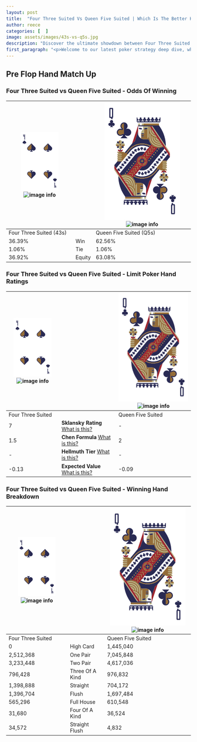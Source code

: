```yaml
---
layout: post
title:  "Four Three Suited Vs Queen Five Suited | Which Is The Better Hand In Poker? A Complete Guide"
author: reece
categories: [  ]
image: assets/images/43s-vs-q5s.jpg
description: "Discover the ultimate showdown between Four Three Suited and Queen Five Suited in poker! Uncover the odds, strategies, and scenarios where one hand triumphs over the other. Get ready to up your poker game with this thrilling analysis."
first_paragraph: "<p>Welcome to our latest poker strategy deep dive, where we're pitting two distinct hands against each other in a high-stakes showdown: Four Three Suited vs Queen Five Suited.</p><p>In the dynamic world of poker, every decision counts, and knowing which hand holds the upper hand is key to your success at the table.</p><p>In this article, we'll dissect these two hands, explore the scenarios where one dominates the other, and equip you with the knowledge to make strategic choices that can tip the odds in your favor.</p><p>Get ready to unravel the intriguing dynamics of these poker hands and elevate your game to new heights.</p>"
---
```




[comment]: # (sp0)

## Pre Flop Hand Match Up

<div class="table hand-ratings" markdown="1"> 



### Four Three Suited vs Queen Five Suited - Odds Of Winning


    
| ![image info](assets/images/hand1/4.png) ![image info](assets/images/hand1/3s.png) |  | ![image info](assets/images/hand2/Q.png) ![image info](assets/images/hand2/5s.png) |
| -------- | -------- | -------- |
| Four Three Suited (43s) |  | Queen Five Suited (Q5s) |
| 36.39% | Win | 62.56% |
| 1.06% | Tie | 1.06% |
| 36.92% | Equity | 63.08% |




[comment]: # (sp1)



### Four Three Suited vs Queen Five Suited - Limit Poker Hand Ratings


    
| ![image info](assets/images/hand1/4.png) ![image info](assets/images/hand1/3s.png) |  | ![image info](assets/images/hand2/Q.png) ![image info](assets/images/hand2/5s.png) |
| -------- | -------- | -------- |
| Four Three Suited |  | Queen Five Suited |
| 7 | **Sklansky Rating** [What is this?](/sklansky-rating-explained) | - |
| 1.5 | **Chen Formula** [What is this?](/chen-formula-explained) | 2 |
| - | **Hellmuth Tier** [What is this?](/Hellmuth-tier-explained) | - |
| -0.13 | **Expected Value** [What is this?](/expected-value-explained) | -0.09 |




[comment]: # (sp2)



### Four Three Suited vs Queen Five Suited - Winning Hand Breakdown


    
| ![image info](assets/images/hand1/4.png) ![image info](assets/images/hand1/3s.png) |  | ![image info](assets/images/hand2/Q.png) ![image info](assets/images/hand2/5s.png) |
| -------- | -------- | -------- |
| Four Three Suited |  | Queen Five Suited |
| 0 | High Card | 1,445,040 |
| 2,512,368 | One Pair | 7,045,848 |
| 3,233,448 | Two Pair | 4,617,036 |
| 796,428 | Three Of A Kind | 976,832 |
| 1,398,888 | Straight | 704,172 |
| 1,396,704 | Flush | 1,697,484 |
| 565,296 | Full House | 610,548 |
| 31,680 | Four Of A Kind | 36,524 |
| 34,572 | Straight Flush | 4,832 |




[comment]: # (sp3)



</div>

[comment]: # (sp4)



[comment]: # (sp5)

